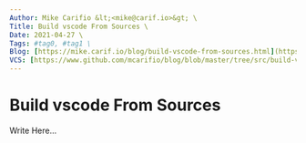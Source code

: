 ```yaml
---
Author: Mike Carifio &lt;<mike@carif.io>&gt; \
Title: Build vscode From Sources \
Date: 2021-04-27 \
Tags: #tag0, #tag1 \ 
Blog: [https://mike.carif.io/blog/build-vscode-from-sources.html](https://mike.carif.io/blog/build-vscode-from-sources.html) \
VCS: [https://www.github.com/mcarifio/blog/blob/master/tree/src/build-vscode-from-sources.md](https://www.github.com/mcarifio/blog/blob/master/src/build-vscode-from-sources.md)
---
```


# Build vscode From Sources

Write Here...

<!-- @publish: git commit -am "Build vscode From Sources" && git push -->
